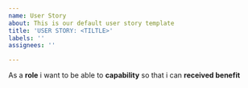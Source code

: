 ```yaml
---
name: User Story
about: This is our default user story template
title: 'USER STORY: <TILTLE>'
labels: ''
assignees: ''

---
```


As a **role** i want to be able to **capability** so that i can **received benefit**
